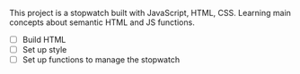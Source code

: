This project is a stopwatch built with JavaScript, HTML, CSS. Learning main concepts about semantic HTML and JS functions. 

- [ ] Build HTML
- [ ] Set up style
- [ ] Set up functions to manage the stopwatch